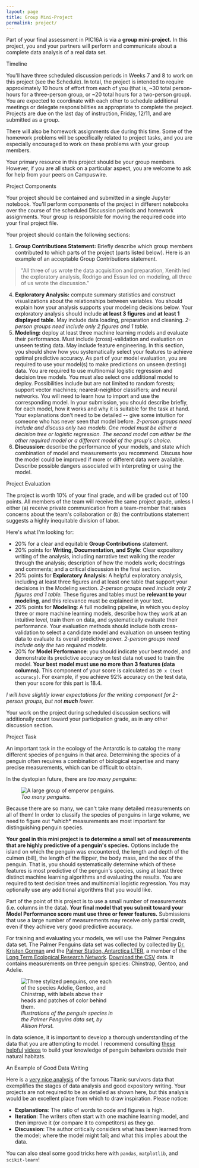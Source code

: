 ```yaml
---
layout: page
title: Group Mini-Project
permalink: project/
---
```


Part of your final assessment in PIC16A is via a **group mini-project.** In this project, you and your partners will perform and communicate about a complete data analysis of a real data set. 
<div class="fancy-h1"> Timeline </div>

You'll have three scheduled discussion periods in Weeks 7 and 8 to work on this project (see the Schedule). In total, the project is intended to require approximately 10 hours of effort from each of you (that is, ~30 total person-hours for a three-person group, or ~20 total hours for a two-person group). You are expected to coordinate with each other to schedule additional meetings or delegate responsibilities as appropriate to complete the project. Projects are due on the last day of instruction, Friday, 12/11, and are submitted as a group. 

There will also be homework assignments due during this time. Some of the homework problems will be specifically related to project tasks, and you are especially encouraged to work on these problems with your group members.  

Your primary resource in this project should be your group members. However, if you are all stuck on a particular aspect, you are welcome to ask for help from your peers on Campuswire. 

<div class="fancy-h1"> Project Components </div>

Your project should be contained and submitted in a single Jupyter notebook. You'll perform components of the project in different notebooks over the course of the scheduled Discussion periods and homework assignments. Your group is responsible for moving the required code into your final project file. 

Your project should contain the following sections: 

1. **Group Contributions Statement:** Briefly describe which group members contributed to which parts of the project (parts listed below). Here is an example of an acceptable Group Contributions statement. 
> "All three of us wrote the data acquisition and preparation, Xenith led the exploratory analysis, Rodrigo and Essun led on modeling, all three of us wrote the discussion." 
4. **Exploratory Analysis:** compute summary statistics and construct visualizations about the relationships between variables. You should explain how your analysis supports your modeling decisions below. Your exploratory analysis should include **at least 3 figures** and **at least 1 displayed table**. May include data loading, preparation and cleaning. *2-person groups need include only 2 figures and 1 table.* 
5. **Modeling:** deploy at least three machine learning models and evaluate their performance. Must include (cross)-validation and evaluation on unseen testing data. May include feature engineering. In this section, you should show how you systematically select your features to achieve optimal predictive accuracy. As part of your model evaluation, you are required to use your model(s) to make predictions on unseen (testing) data. You are required to use multinomial logistic regression and decision tree models. You must also select one additional model to deploy. Possibilities include but are not limited to random forests; support vector machines; nearest-neighbor classifiers; and neural networks. You will need to learn how to import and use the corresponding model. In your submission, you should describe briefly, for each model, how it works and why it is suitable for the task at hand. Your explanations don't need to be detailed -- give some intuition for someone who has never seen that model before. *2-person groups need include and discuss only two models. One model must be either a decision tree or logistic regression. The second model can either be the other required model or a different model of the group's choice.* 
6. **Discussion:** describe the performance of your models, and state which combination of model and measurements you recommend. Discuss how the model could be improved if more or different data were available. Describe possible dangers associated with interpreting or using the model. 

<div class="fancy-h1"> Project Evaluation </div>

The project is worth 10% of your final grade, and will be graded out of 100 points. All members of the team will receive the same project grade, unless I either (a) receive private communication from a team-member that raises concerns about the team's collaboration or (b) the contributions statement suggests a highly inequitable division of labor. 

Here's what I'm looking for: 

- 20% for a clear and equitable **Group Contributions** statement.  
- 20% points for **Writing, Documentation, and Style**: Clear expository writing of the analysis, including narrative text walking the reader through the analysis; description of how the models work; docstrings and comments; and a critical discussion in the final section. 
- 20% points for **Exploratory Analysis**: A helpful exploratory analysis, including at least three figures and at least one table that support your decisions in the Modeling section. *2-person groups need include only 2 figures and 1 table.* These figures and tables must be **relevant to your modeling**, and this relevance must be explained in your text. 
- 20% points for **Modeling**: A full modeling pipeline, in which you deploy three or more machine learning models, describe how they work at an intuitive level, train them on data, and systematically evaluate their performance. Your evaluation methods should include both cross-validation to select a candidate model and evaluation on unseen testing data to evaluate its overall predictive power. *2-person groups need include only the two required models.*
- 20% for **Model Performance**: you should indicate your best model, and demonstrate its predictive accuracy on test data not used to train the model. **Your best model must use no more than 3 features (data columns)**. This component of your score is calculated as `20 x (test accuracy)`. For example, if you achieve 92% accuracy on the test data, then your score for this part is 18.4. 

*I will have slightly lower expectations for the writing component for 2-person groups, but not **much** lower.*

Your work on the project during scheduled discussion sections will additionally count toward your participation grade, as in any other discussion section.  

<div class="fancy-h1"> Project Task </div>

An important task in the ecology of the Antarctic is to catalog the many different species of penguins in that area. Determining the species of a penguin often requires a combination of biological expertise and many precise measurements, which can be difficult to obtain. 

In the dystopian future, there are *too many penguins*: 

<figure class="image" style="width:50%">
  <img src="https://www.pluggedin.com/wp-content/uploads/2019/12/march-of-the-penguins-1536x863.jpg" class="center" alt="A large group of emperor penguins.">
  <figcaption><i>Too many penguins.</i></figcaption>
</figure>
Because there are so many, we can't take many detailed measurements on all of them! In order to classify the species of penguins in large volume, we need to figure out *which* measurements are most important for distinguishing penguin species. 

**Your goal in this mini project is to determine a small set of measurements that are highly predictive of a penguin's species.** Options include the island on which the penguin was encountered, the length and depth of the culmen (bill), the length of the flipper, the body mass, and the sex of the penguin. That is, you should systematically determine which of these features is most predictive of the penguin's species, using at least three distinct machine learning algorithms and evaluating the results. You are required to test decision trees and multinomial logistic regression. You may optionally use any additional algorithms that you would like. 

Part of the point of this project is to use a small number of measurements (i.e. columns in the data). **Your final model that you submit toward your Model Performance score must use three or fewer features.** Submissions that use a large number of measurements may receive only partial credit, even if they achieve very good predictive accuracy. 

For training and evaluating your models, we will use the Palmer Penguins data set. 
The Palmer Penguins data set was collected by collected by [Dr. Kristen Gorman](https://www.uaf.edu/cfos/people/faculty/detail/kristen-gorman.php) and the [Palmer Station, Antarctica LTER](https://pal.lternet.edu/), a member of the [Long Term Ecological Research Network](https://lternet.edu/). [Download the CSV](https://philchodrow.github.io/PIC16A/content/IO_and_modules/IO/palmer_penguins.csv) data. 
It contains measurements on three penguin species: Chinstrap, Gentoo, and Adelie. 

<figure class="image" style="width:50%">
  <img src="https://allisonhorst.github.io/palmerpenguins/man/figures/lter_penguins.png" alt="Three stylized penguins, one each of the species Adelie, Gentoo, and Chinstrap, with labels above their heads and patches of color behind them.">
  <figcaption><i>Illustrations of the penguin species in the Palmer Penguins data set, by Allison Horst.</i></figcaption>
</figure>

In data science, it is important to develop a thorough understanding of the data that you are attempting to model. I recommend consulting [these](https://www.youtube.com/watch?v=ZbASA6fZaRI) [helpful](https://www.youtube.com/watch?v=M5UlTRrVaTk) [videos](https://www.youtube.com/watch?v=RoTVc32TLx8) to build your knowledge of penguin behaviors outside their natural habitats. 








<div class="fancy-h1"> An Example of Good Data Writing </div>

Here is a [very nice analysis](https://humansofdata.atlan.com/2016/07/machine-learning-python/) of the famous Titanic survivors data that exemplifies the stages of data analysis and good expository writing. Your projects are not required to be as detailed as shown here, but this analysis would be an excellent place from which to draw inspiration. Please notice: 

- **Explanations**: The ratio of words to code and figures is high. 
- **Iteration**: The writers often start with one machine learning model, and then improve it (or compare it to competitors) as they go. 
- **Discussion**: The author critically considers what has been learned from the model; where the model might fail; and what this implies about the data. 

You can also steal some good tricks here with `pandas`, `matplotlib`, and `scikit-learn`!
